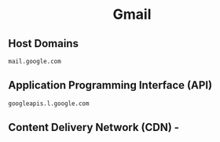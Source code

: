 <h1 align="center">Gmail</h1>

## Host Domains

```
mail.google.com
```

## Application Programming Interface (API)

```
googleapis.l.google.com
```

## Content Delivery Network (CDN) - 

```

```

